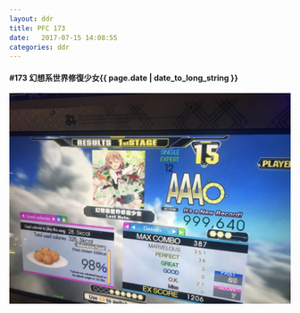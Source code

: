 ```yaml
---
layout: ddr
title: PFC 173
date:   2017-07-15 14:08:55
categories: ddr
---
```


#### **#173** 幻想系世界修復少女<span class="pull-right">{{ page.date | date_to_long_string }}</span>
![](/images/pfc/173_幻想系世界修復少女.jpg)
